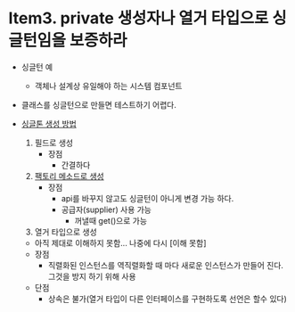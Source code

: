# Item3. private 생성자나 열거 타입으로 싱글턴임을 보증하라
* 싱글턴 예
  * 객체나 설계상 유일해야 하는 시스템 컴포넌트
* 클래스를 싱글턴으로 만들면 테스트하기 어렵다.

* [싱글톤 생성 방법](https://github.com/jeonghyeonkwon/java-study/blob/main/src/main/java/com/jeonghyeon/javastudy/effectivejava/item3/SingletonField.java)
  1. 필드로 생성
     * 장점
       * 간결하다
  2. [팩토리 메소드로 생성](https://github.com/jeonghyeonkwon/java-study/blob/main/src/main/java/com/jeonghyeon/javastudy/effectivejava/item3/SingletonFactory.java)
     * 장점
       * api를 바꾸지 않고도 싱글턴이 아니게 변경 가능 하다.
       * 공급자(supplier) 사용 가능
         * 꺼낼때 get()으로 가능
  3. 열거 타입으로 생성
    * 아직 제대로 이해하지 못함... 나중에 다시 [이해 못함]
    * 장점
      * 직렬화된 인스턴스를 역직렬화할 때 마다 새로운 인스턴스가 만들어 진다. 그것을 방지 하기 위해 사용
    * 단점
      * 상속은 불가(열거 타입이 다른 인터페이스를 구현하도록 선언은 할수 있다)
  